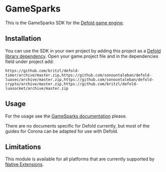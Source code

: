 # GameSparks
This is the GameSparks SDK for the [Defold game engine](http://www.defold.com).

## Installation
You can use the SDK in your own project by adding this project as a [Defold library dependency](http://www.defold.com/manuals/libraries/). Open your game.project file and in the dependencies field under project add:

```
https://github.com/britzl/defold-timer/archive/master.zip,https://github.com/sonountaleban/defold-luasec/archive/master.zip,https://github.com/sonountaleban/defold-crypto/archive/master.zip,https://github.com/britzl/defold-luasocket/archive/master.zip
```

## Usage
For the usage see the [GameSparks documentation](https://docs.gamesparks.com) please.

There are no documents specific for Defold currently, but most of the guides for Corona can be adapted for use with Defold.

## Limitations
This module is available for all platforms that are currently supported by [Native Extensions](http://www.defold.com/manuals/extensions/).